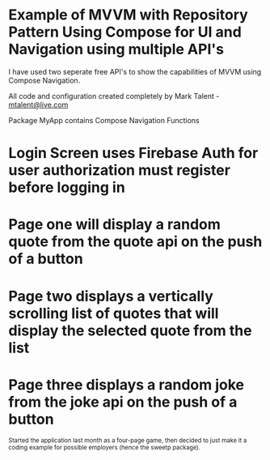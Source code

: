 # Example of MVVM with Repository Pattern Using Compose for UI and Navigation using multiple API's

I have used two seperate free API's to show the capabilities of MVVM using Compose Navigation.

All code and configuration created completely by Mark Talent - mtalent@live.com

Package MyApp contains Compose Navigation Functions


# Login Screen uses Firebase Auth for user authorization must register before logging in

# Page one will display a random quote from the quote api on the push of a button

# Page two displays a vertically scrolling list of quotes that will display the selected quote from the list

# Page three displays a random joke from the joke api on the push of a button

<sub>Started the application last month as a four-page game, then decided to just make it a coding example for possible employers (hence the sweetp package).</sub>


